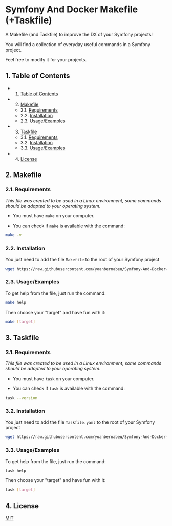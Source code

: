 # Symfony And Docker Makefile (+Taskfile)

A Makefile (and Taskfile) to improve the DX of your Symfony projects!

You will find a collection of everyday useful commands in a Symfony project.

Feel free to modify it for your projects.

##  1. <a name='TableofContents'></a>Table of Contents

<!-- vscode-markdown-toc -->
* 1. [Table of Contents](#TableofContents)
* 2. [Makefile](#Makefile)
	* 2.1. [Requirements](#Requirements)
	* 2.2. [Installation](#Installation)
	* 2.3. [Usage/Examples](#UsageExamples)
* 3. [Taskfile](#Taskfile)
	* 3.1. [Requirements](#Requirements-1)
	* 3.2. [Installation](#Installation-1)
	* 3.3. [Usage/Examples](#UsageExamples-1)
* 4. [License](#License)

<!-- vscode-markdown-toc-config
	numbering=true
	autoSave=true
	/vscode-markdown-toc-config -->
<!-- /vscode-markdown-toc -->

##  2. <a name='Makefile'></a>Makefile

###  2.1. <a name='Requirements'></a>Requirements

*This file was created to be used in a Linux environment, some commands should be adapted to your operating system.*


* You must have `make` on your computer.

* You can check if `make` is available with the command:

```bash
make -v
```

###  2.2. <a name='Installation'></a>Installation

You just need to add the file `Makefile` to the root of your Symfony project

```bash
wget https://raw.githubusercontent.com/yoanbernabeu/Symfony-And-Docker-Makefile/main/Makefile
```

###  2.3. <a name='UsageExamples'></a>Usage/Examples

To get help from the file, just run the command:

```bash
make help
```

Then choose your "target" and have fun with it:

```bash
make [target]
```

##  3. <a name='Taskfile'></a>Taskfile

###  3.1. <a name='Requirements-1'></a>Requirements

*This file was created to be used in a Linux environment, some commands should be adapted to your operating system.*

* You must have `task` on your computer.

* You can check if `task` is available with the command:

```bash
task --version
```

###  3.2. <a name='Installation-1'></a>Installation

You just need to add the file `Taskfile.yaml` to the root of your Symfony project

```bash
wget https://raw.githubusercontent.com/yoanbernabeu/Symfony-And-Docker-Makefile/main/Taskfile.yaml
```

###  3.3. <a name='UsageExamples-1'></a>Usage/Examples

To get help from the file, just run the command:

```bash
task help
```

Then choose your "target" and have fun with it:

```bash
task [target]
```

##  4. <a name='License'></a>License

[MIT](LICENSE)